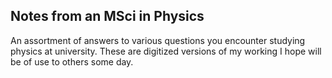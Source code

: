 ## Notes from an MSci in Physics

An assortment of answers to various questions you encounter studying physics at university. These are digitized versions of my working I hope will be of use to others some day.
